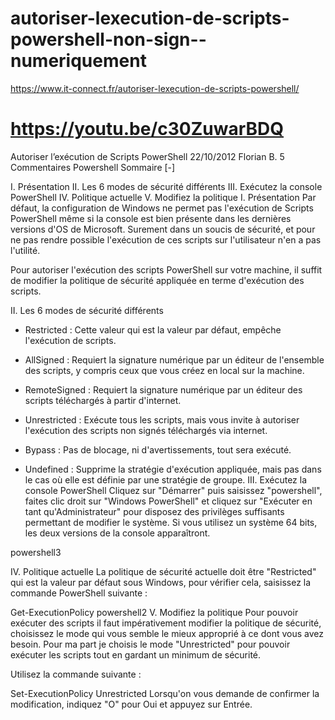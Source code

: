 # autoriser-lexecution-de-scripts-powershell-non-sign--numeriquement
https://www.it-connect.fr/autoriser-lexecution-de-scripts-powershell/


# https://youtu.be/c30ZuwarBDQ



Autoriser l’exécution de Scripts PowerShell
 22/10/2012  Florian B.  5 Commentaires Powershell
Sommaire [-]

I. Présentation
II. Les 6 modes de sécurité différents
III. Exécutez la console PowerShell
IV. Politique actuelle
V. Modifiez la politique
I. Présentation
Par défaut, la configuration de Windows ne permet pas l'exécution de Scripts PowerShell même si la console est bien présente dans les dernières versions d'OS de Microsoft. Surement dans un soucis de sécurité, et pour ne pas rendre possible l'exécution de ces scripts sur l'utilisateur n'en a pas l'utilité.

Pour autoriser l'exécution des scripts PowerShell sur votre machine, il suffit de modifier la politique de sécurité appliquée en terme d'exécution des scripts.



II. Les 6 modes de sécurité différents
- Restricted : Cette valeur qui est la valeur par défaut, empêche l'exécution de scripts.

- AllSigned : Requiert la signature numérique par un éditeur de l'ensemble des scripts, y compris ceux que vous créez en local sur la machine.

- RemoteSigned : Requiert la signature numérique par un éditeur des scripts téléchargés à partir d'internet.

- Unrestricted : Exécute tous les scripts, mais vous invite à autoriser l'exécution des scripts non signés téléchargés via internet.

- Bypass : Pas de blocage, ni d'avertissements, tout sera exécuté.

- Undefined : Supprime la stratégie d'exécution appliquée, mais pas dans le cas où elle est définie par une stratégie de groupe.
III. Exécutez la console PowerShell
Cliquez sur "Démarrer" puis saisissez "powershell", faites clic droit sur "Windows PowerShell" et cliquez sur "Exécuter en tant qu'Administrateur" pour disposez des privilèges suffisants permettant de modifier le système. Si vous utilisez un système 64 bits, les deux versions de la console apparaîtront.

powershell3

IV. Politique actuelle
La politique de sécurité actuelle doit être "Restricted" qui est la valeur par défaut sous Windows, pour vérifier cela, saisissez la commande PowerShell suivante :

Get-ExecutionPolicy
powershell2
V. Modifiez la politique
Pour pouvoir exécuter des scripts il faut impérativement modifier la politique de sécurité, choisissez le mode qui vous semble le mieux approprié à ce dont vous avez besoin. Pour ma part je choisis le mode "Unrestricted" pour pouvoir exécuter les scripts tout en gardant un minimum de sécurité.

Utilisez la commande suivante :

Set-ExecutionPolicy Unrestricted
Lorsqu'on vous demande de confirmer la modification, indiquez "O" pour Oui et appuyez sur Entrée.
